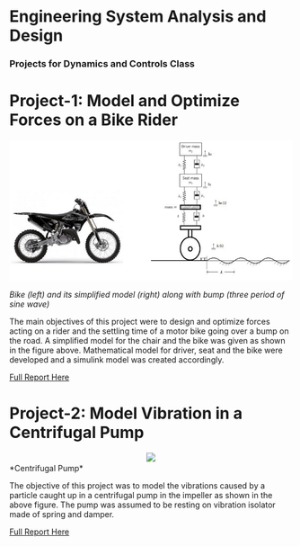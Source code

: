 # Engineering System Analysis and Design 
<h3>Projects for Dynamics and Controls Class</h3>

# Project-1: Model and Optimize Forces on a Bike Rider
![Problem Statement](Project_One/Project1.jpg)

*Bike (left) and its simplified model (right) along with bump (three period of sine wave)*

The main objectives of this project were to design and optimize forces acting on a rider
and the settling time of a motor bike going over a bump on the road. A simplified model for the
chair and the bike was given as shown in the figure above. Mathematical model for driver, seat and the
bike were developed and a simulink model was created accordingly.

[Full Report Here](Project_One/Project_One.pdf)

# Project-2: Model Vibration in a Centrifugal Pump
<div align="center">
<img src = "https://github.com/ghimiremukesh/Engineering-System-Analysis-and-Design/tree/master/Project_Two/Project2.jpg"> </div>
*Centrifugal Pump*

The objective of this project was to model the vibrations caused by a particle caught up in a centrifugal pump in the impeller as shown in the above figure. The pump was assumed to be resting on vibration isolator made of spring and damper.

[Full Report Here](Project_Two/Project_Two.pdf)
